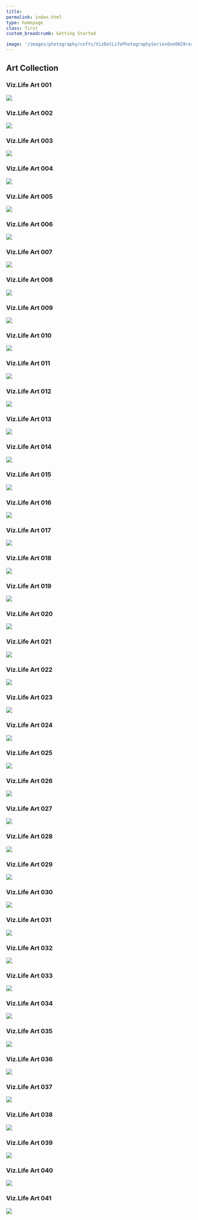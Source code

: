 ```yaml
---
title: 
permalink: index.html
type: homepage
class: first
custom_breadcrumb: Getting Started

image: '/images/photography/cnfts/VizDotLifePhotographySeriesOne0029resized_25.jpg'
---
```


## Art Collection

### Viz.Life Art 001
![](/images/art-collection/1.jpg) 

### Viz.Life Art 002 
![](/images/art-collection/2.jpg) 

### Viz.Life Art 003
![](/images/art-collection/3.jpg) 

### Viz.Life Art 004
![](/images/art-collection/4.jpg) 

### Viz.Life Art 005
![](/images/art-collection/5.jpg) 

### Viz.Life Art 006
![](/images/art-collection/6.jpg) 

### Viz.Life Art 007
![](/images/art-collection/7.jpg) 

### Viz.Life Art 008
![](/images/art-collection/8.jpg) 

### Viz.Life Art 009
![](/images/art-collection/9.jpg) 

### Viz.Life Art 010
![](/images/art-collection/10.jpg) 

### Viz.Life Art 011
![](/images/art-collection/11.jpg) 

### Viz.Life Art 012
![](/images/art-collection/12.jpg) 

### Viz.Life Art 013
![](/images/art-collection/13.jpg) 

### Viz.Life Art 014
![](/images/art-collection/14.jpg) 

### Viz.Life Art 015
![](/images/art-collection/15.jpg) 

### Viz.Life Art 016
![](/images/art-collection/16.jpg) 

### Viz.Life Art 017
![](/images/art-collection/17.jpg) 

### Viz.Life Art 018
![](/images/art-collection/18.jpg) 

### Viz.Life Art 019
![](/images/art-collection/19.jpg) 

### Viz.Life Art 020
![](/images/art-collection/20.jpg) 

### Viz.Life Art 021
![](/images/art-collection/21.jpg) 

### Viz.Life Art 022
![](/images/art-collection/22.jpg) 

### Viz.Life Art 023
![](/images/art-collection/23.jpg) 

### Viz.Life Art 024
![](/images/art-collection/24.jpg) 

### Viz.Life Art 025
![](/images/art-collection/25.jpg) 

### Viz.Life Art 026
![](/images/art-collection/26.jpg) 

### Viz.Life Art 027
![](/images/art-collection/27.jpg) 

### Viz.Life Art 028
![](/images/art-collection/28.jpg) 

### Viz.Life Art 029
![](/images/art-collection/29.jpg) 

### Viz.Life Art 030
![](/images/art-collection/30.jpg) 

### Viz.Life Art 031
![](/images/art-collection/31.jpg) 

### Viz.Life Art 032
![](/images/art-collection/32.jpg) 

### Viz.Life Art 033
![](/images/art-collection/33.jpg) 

### Viz.Life Art 034
![](/images/art-collection/34.jpg) 

### Viz.Life Art 035
![](/images/art-collection/35.jpg) 

### Viz.Life Art 036
![](/images/art-collection/36.jpg) 

### Viz.Life Art 037
![](/images/art-collection/37.jpg) 

### Viz.Life Art 038
![](/images/art-collection/38.jpg) 

### Viz.Life Art 039
![](/images/art-collection/39.jpg) 

### Viz.Life Art 040
![](/images/art-collection/40.jpg) 

### Viz.Life Art 041
![](/images/art-collection/41.jpg) 
